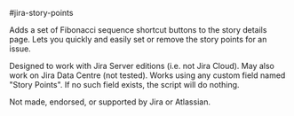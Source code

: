 #jira-story-points

Adds a set of Fibonacci sequence shortcut buttons to the story details page.
Lets you quickly and easily set or remove the story points for an issue.

Designed to work with Jira Server editions (i.e. not Jira Cloud). May also work on Jira Data Centre (not tested).
Works using any custom field named "Story Points". If no such field exists, the script will do nothing.

Not made, endorsed, or supported by Jira or Atlassian.
